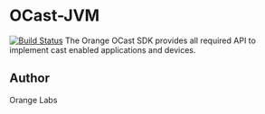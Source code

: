 # OCast-JVM
[![Build Status](https://travis-ci.org/Orange-OpenSource/OCast-JVM.svg?branch=develop)](https://travis-ci.org/Orange-OpenSource/OCast-JVM)
The Orange OCast SDK provides all required API to implement cast enabled applications and devices.





## Author

Orange Labs
